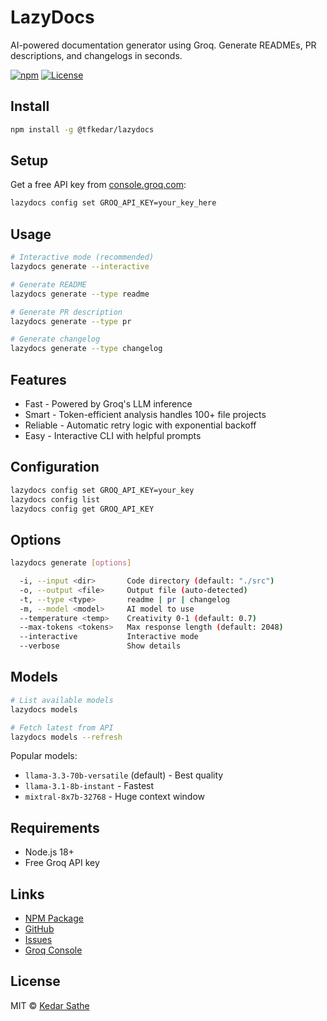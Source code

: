 # LazyDocs

AI-powered documentation generator using Groq. Generate READMEs, PR descriptions, and changelogs in seconds.

[![npm](https://img.shields.io/npm/v/@tfkedar/lazydocs)](https://www.npmjs.com/package/@tfkedar/lazydocs)
[![License](https://img.shields.io/badge/License-MIT-yellow.svg)](https://opensource.org/licenses/MIT)

## Install

```bash
npm install -g @tfkedar/lazydocs
```

## Setup

Get a free API key from [console.groq.com](https://console.groq.com):

```bash
lazydocs config set GROQ_API_KEY=your_key_here
```

## Usage

```bash
# Interactive mode (recommended)
lazydocs generate --interactive

# Generate README
lazydocs generate --type readme

# Generate PR description
lazydocs generate --type pr

# Generate changelog
lazydocs generate --type changelog
```

## Features

- Fast - Powered by Groq's LLM inference
- Smart - Token-efficient analysis handles 100+ file projects
- Reliable - Automatic retry logic with exponential backoff
- Easy - Interactive CLI with helpful prompts

## Configuration

```bash
lazydocs config set GROQ_API_KEY=your_key
lazydocs config list
lazydocs config get GROQ_API_KEY
```

## Options

```bash
lazydocs generate [options]

  -i, --input <dir>       Code directory (default: "./src")
  -o, --output <file>     Output file (auto-detected)
  -t, --type <type>       readme | pr | changelog
  -m, --model <model>     AI model to use
  --temperature <temp>    Creativity 0-1 (default: 0.7)
  --max-tokens <tokens>   Max response length (default: 2048)
  --interactive           Interactive mode
  --verbose               Show details
```

## Models

```bash
# List available models
lazydocs models

# Fetch latest from API
lazydocs models --refresh
```

Popular models:
- `llama-3.3-70b-versatile` (default) - Best quality
- `llama-3.1-8b-instant` - Fastest
- `mixtral-8x7b-32768` - Huge context window

## Requirements

- Node.js 18+
- Free Groq API key

## Links

- [NPM Package](https://www.npmjs.com/package/@tfkedar/lazydocs)
- [GitHub](https://github.com/kedar49/lazydocs)
- [Issues](https://github.com/kedar49/lazydocs/issues)
- [Groq Console](https://console.groq.com)

## License

MIT © [Kedar Sathe](https://github.com/kedar49)
